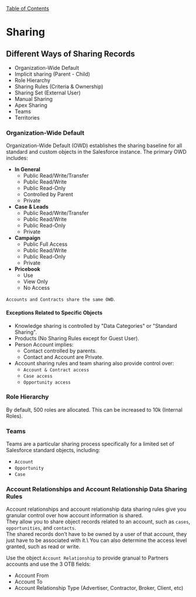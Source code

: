 [Table of Contents](../Documentation.md)

# Sharing

## Different Ways of Sharing Records
- Organization-Wide Default
- Implicit sharing (Parent - Child)
- Role Hierarchy
- Sharing Rules (Criteria & Ownership)
- Sharing Set (External User)
- Manual Sharing
- Apex Sharing
- Teams
- Territories

### Organization-Wide Default
Organization-Wide Default (OWD) establishes the sharing baseline for all standard and custom objects in the Salesforce instance. The primary OWD includes:
- **In General**
    - Public Read/Write/Transfer
    - Public Read/Write
    - Public Read-Only
    - Controlled by Parent
    - Private
- **Case & Leads**
    - Public Read/Write/Transfer
    - Public Read/Write
    - Public Read-Only
    - Private
- **Campaign**
    - Public Full Access
    - Public Read/Write
    - Public Read-Only
    - Private
- **Pricebook**
    - Use
    - View Only
    - No Access

`Accounts and Contracts share the same OWD`.

#### Exceptions Related to Specific Objects

- Knowledge sharing is controlled by "Data Categories" or "Standard Sharing".
- Products (No Sharing Rules except for Guest User).
- Person Account implies:
    - Contact controlled by parents.
    - Contact and Account are Private.
- Account sharing rules and team sharing also provide control over:
    - `Account & Contract access`
    - `Case access`
    - `Opportunity access`

### Role Hierarchy
By default, 500 roles are allocated. This can be increased to 10k (Internal Roles).

### Teams
Teams are a particular sharing process specifically for a limited set of Salesforce standard objects, including:
- `Account`
- `Opportunity`
- `Case`

### Account Relationships and Account Relationship Data Sharing Rules
Account relationships and account relationship data sharing rules give you granular control over how account information is shared.\
They allow you to share object records related to an account, such as `cases`, `opportunities`, and `contacts`.\
The shared records don’t have to be owned by a user of that account, they just have to be associated with it.\ 
You can also determine the access level granted, such as read or write.

Use the object `Account Relationship` to provide granual to Partners accounts and use the 3 OTB fields:
- Account From
- Account To
- Account Relationship Type (Advertiser, Contractor, Broker, Client, etc)

